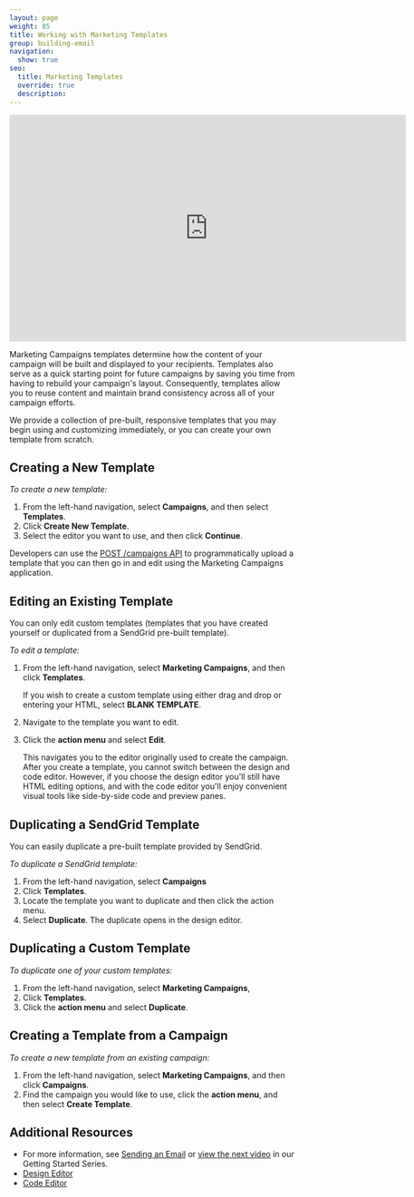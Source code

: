 ```yaml
---
layout: page
weight: 85
title: Working with Marketing Templates
group: building-email
navigation:
  show: true
seo:
  title: Marketing Templates
  override: true
  description:
---
```


<iframe src="https://player.vimeo.com/video/120738522" width="700" height="400" frameborder="0" webkitallowfullscreen mozallowfullscreen allowfullscreen></iframe>

Marketing Campaigns templates determine how the content of your campaign will be built and displayed to your recipients. Templates also serve as a quick starting point for future campaigns by saving you time from having to rebuild your campaign's layout. Consequently, templates allow you to reuse content and maintain brand consistency across all of your campaign efforts.

We provide a collection of pre-built, responsive templates that you may begin using and customizing immediately, or you can create your own template from scratch.


 ## 	Creating a New Template
  	
*To create a new template:*

1. From the left-hand navigation, select **Campaigns**, and then select **Templates**.
2. Click **Create New Template**.
3. Select the editor you want to use, and then click **Continue**.

<call-out>

Developers can use the [POST /campaigns API](https://sendgrid.api-docs.io/v3.0/campaigns-api/create-a-campaign) to programmatically upload a template that you can then go in and edit using the Marketing Campaigns application.

</call-out>

 ## 	Editing an Existing Template
  	
You can only edit custom templates (templates that you have created yourself or duplicated from a SendGrid pre-built template).

*To edit a template:*

1. From the left-hand navigation, select **Marketing Campaigns**, and then click **Templates**.

   If you wish to create a custom template using either drag and drop or entering your HTML, select **BLANK TEMPLATE**.

1. Navigate to the template you want to edit.  
1. Click the **action menu** and select **Edit**.

   This navigates you to the editor originally used to create the campaign. After you create a template, you cannot switch between the design and code editor. However, if you choose the design editor you'll still have HTML editing options, and with the code editor you'll enjoy convenient visual tools like side-by-side code and preview panes.


 ## 	Duplicating a SendGrid Template
  	
You can easily duplicate a pre-built template provided by SendGrid.

*To duplicate a SendGrid template:*

1. From the left-hand navigation, select **Campaigns**
1. Click **Templates**.
1. Locate the template you want to duplicate and then click the action menu.
1. Select **Duplicate**. The duplicate opens in the design editor.

 ## 	Duplicating a Custom Template

*To duplicate one of your custom templates:*

1. From the left-hand navigation, select **Marketing Campaigns**,
1. Click **Templates**.
1. Click the **action menu** and select **Duplicate**.

 ## 	Creating a Template from a Campaign
  	
*To create a new template from an existing campaign:*

1. From the left-hand navigation, select **Marketing Campaigns**, and then click **Campaigns**.
1. Find the campaign you would like to use, click the **action menu**, and then select **Create Template**.

 ## 	Additional Resources
  	
- For more information, see [Sending an Email]({{root_url}}/help-support/sending-email/how-to-send-email/) or [view the next video](https://vimeo.com/139274837) in our Getting Started Series.
- [Design Editor]({{root_url}}/help-support/sending-email/editor/#-The-Design-Editor)
- [Code Editor]({{root_url}}/help-support/sending-email/editor/#the-code-editor)
